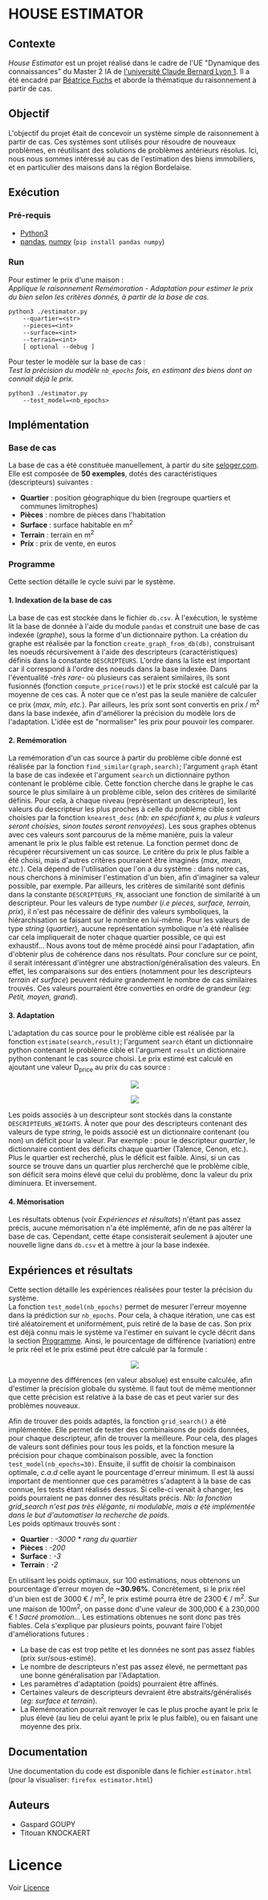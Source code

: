 # HOUSE ESTIMATOR


## Contexte

*House Estimator* est un projet réalisé dans le cadre de l'UE "Dynamique des connaissances" du Master 2 IA de [l'université Claude Bernard Lyon 1](https://www.univ-lyon1.fr/). Il a été encadré par [Béatrice Fuchs](https://perso.liris.cnrs.fr/beatrice.fuchs/) et aborde la thématique du raisonnement à partir de cas. 


## Objectif 

L'objectif du projet était de concevoir un système simple de raisonnement à partir de cas. Ces systèmes sont utilisés pour résoudre de nouveaux problèmes, en réutilisant des solutions de problèmes antérieurs résolus. Ici, nous nous sommes intéressé au cas de l'estimation des biens immobiliers, et en particulier des maisons dans la région Bordelaise.


## Exécution

### Pré-requis
- [Python3](https://www.python.org/downloads/)
- [pandas](https://pandas.pydata.org/), [numpy](https://numpy.org/) (`pip install pandas numpy`)

### Run 
Pour estimer le prix d'une maison :  
*Applique le raisonnement Remémoration - Adaptation pour estimer le prix du bien selon les critères donnés, à partir de la base de cas.*
```
python3 ./estimator.py 
    --quartier=<str>
    --pieces=<int>
    --surface=<int>
    --terrain=<int>
    [ optional --debug ]
```
  
Pour tester le modèle sur la base de cas :  
*Test la précision du modèle `nb_epochs` fois, en estimant des biens dont on connait déjà le prix.*
```
python3 ./estimator.py 
    --test_model=<nb_epochs>
```


## Implémentation

### Base de cas
La base de cas a été constituée manuellement, à partir du site [seloger.com](https://www.seloger.com/). Elle est composée de **50 exemples**, dotés des caractéristiques (descripteurs) suivantes :
- **Quartier** : position géographique du bien (regroupe quartiers et communes limitrophes)
- **Pièces** : nombre de pièces dans l'habitation
- **Surface** : surface habitable en m<sup>2</sup>
- **Terrain** : terrain en m<sup>2</sup>
- **Prix** : prix de vente, en euros

### Programme
Cette section détaille le cycle suivi par le système.  

#### 1. Indexation de la base de cas
La base de cas est stockée dans le fichier `db.csv`. À l'exécution, le système lit la base de donnée à l'aide du module `pandas` et construit une base de cas indexée (*graphe*), sous la forme d'un dictionnaire python. La création du graphe est réalisée par la fonction `create_graph_from_db(db)`, construisant les noeuds récursivement à l'aide des descripteurs (caractéristiques) définis dans la constante `DESCRIPTEURS`. L'ordre dans la liste est important car il correspond à l'ordre des noeuds dans la base indexée. Dans l'éventualité *-très rare-* où plusieurs cas seraient similaires, ils sont fusionnés (fonction `compute_price(rows)`) et le prix stocké est calculé par la moyenne de ces cas. À noter que ce n'est pas la seule manière de calculer ce prix (*max, min, etc.*). Par ailleurs, les prix sont sont convertis en prix / m<sup>2</sup> dans la base indexée, afin d'améliorer la précision du modèle lors de l'adaptation. L'idée est de "normaliser" les prix pour pouvoir les comparer. 

#### 2. Remémoration 
La remémoration d'un cas source à partir du problème cible donné est réalisée par la fonction `find_similar(graph,search)`; l'argument `graph` étant la base de cas indexée et l'argument `search` un dictionnaire python contenant le problème cible. Cette fonction cherche dans le graphe le cas source le plus similaire à un problème cible, selon des critères de similarité définis. Pour cela, à chaque niveau (représentant un descripteur), les valeurs du descripteur les plus proches à celle du problème cible sont choisies par la fonction `knearest_desc` (*nb: en spécifiant `k`, au plus `k` valeurs seront choisies, sinon toutes seront renvoyées*). Les sous graphes obtenus avec ces valeurs sont parcourus de la même manière, puis la valeur amenant le prix le plus faible est retenue. La fonction permet donc de récupérer récursivement un cas source. Le critère du prix le plus faible a été choisi, mais d'autres critères pourraient être imaginés (*max, mean, etc.*). Cela dépend de l'utilisation que l'on a du système : dans notre cas, nous cherchons à minimiser l'estimation d'un bien, afin d'imaginer sa valeur possible, par exemple. Par ailleurs, les critères de similarité sont définis dans la constante `DESCRIPTEURS_FN`, associant une fonction de similarité à un descripteur. Pour les valeurs de type *number* (*i.e pieces, surface, terrain, prix*), il n'est pas nécessaire de définir des valeurs symboliques, la hiérarchisation se faisant sur le nombre en lui-même. Pour les valeurs de type *string* (*quartier*), aucune représentation symbolique n'a été réalisée car cela impliquerait de noter chaque quartier possible, ce qui est exhaustif... Nous avons tout de même procédé ainsi pour l'adaptation, afin d'obtenir plus de cohérence dans nos résultats. Pour conclure sur ce point, il serait intéressant d'intégrer une abstraction/généralisation des valeurs. En effet, les comparaisons sur des entiers (notamment pour les descripteurs *terrain et surface*) peuvent réduire grandement le nombre de cas similaires trouvés. Ces valeurs pourraient être converties en ordre de grandeur (*eg: Petit, moyen, grand*).

#### 3. Adaptation
L'adaptation du cas source pour le problème cible est réalisée par la fonction `estimate(search,result)`; l'argument `search` étant un dictionnaire python contenant le problème cible et l'argument `result` un dictionnaire python contenant le cas source choisi. Le prix estimé est calculé en ajoutant une valeur D<sub>price</sub> au prix du cas source : 
<p align="center">
    <img src="https://render.githubusercontent.com/render/math?math=P_{estimate}=P_{source} %2B D_{price}"> 
</p>  
<p align="center">
    <img src="https://render.githubusercontent.com/render/math?math=$D_{price} = \sum_{n=d}^{descripteurs} (result_d - search_d) * weight_d$">  
</p>  

Les poids associés à un descripteur sont stockés dans la constante `DESCRIPTEURS_WEIGHTS`. À noter que pour des descripteurs contenant des valeurs de type *string*, le poids associé est un dictionnaire contenant (ou non) un déficit pour la valeur. Par exemple : pour le descripteur *quartier*, le dictionnaire contient des déficits chaque quartier (Talence, Cenon, etc.). Plus le quartier est recherché, plus le déficit est faible. Ainsi, si un cas source se trouve dans un quartier plus rercherché que le problème cible, son déficit sera moins élevé que celui du problème, donc la valeur du prix diminuera. Et inversement.

#### 4. Mémorisation
Les résultats obtenus (voir *Expériences et résultats*) n'étant pas assez précis, aucune mémorisation n'a été implémenté, afin de ne pas altérer la base de cas. Cependant, cette étape consisterait seulement à ajouter une nouvelle ligne dans `db.csv` et à mettre à jour la base indexée.



## Expériences et résultats
Cette section détaille les expériences réalisées pour tester la précision du système.  
La fonction `test_model(nb_epochs)` permet de mesurer l'erreur moyenne dans la prédiction sur `nb_epochs`. Pour cela, à chaque itération, une cas est tiré aléatoirement et uniformément, puis retiré de la base de cas. Son prix est déjà connu mais le système va l'estimer en suivant le cycle décrit dans la section [Programme](#Programme). Ainsi, le pourcentage de différence (variation) entre le prix réel et le prix estimé peut être calculé par la formule :   
<p align="center">
    <img src="https://render.githubusercontent.com/render/math?math=error = \frac{p_{reel} - p_{estimate}}{p_{estimate}} * 100">  
</p>   
La moyenne des différences (en valeur absolue) est ensuite calculée, afin d'estimer la précision globale du système. Il faut tout de même mentionner que cette précision est relative à la base de cas et peut varier sur des problèmes nouveaux.  
   
Afin de trouver des poids adaptés, la fonction `grid_search()` a été implémentée. Elle permet de tester des combinaisons de poids données, pour chaque descripteur, afin de trouver la meilleure. Pour cela, des plages de valeurs sont définies pour tous les poids, et la fonction mesure la précision pour chaque combinaison possible, avec la fonction `test_model(nb_epochs=30)`. Ensuite, il suffit de choisir la combinaison optimale, *c.a.d* celle ayant le pourcentage d'erreur minimum. Il est là aussi important de mentionner que ces paramètres s'adaptent à la base de cas connue, les tests étant réalisés dessus. Si celle-ci venait à changer, les poids pourraient ne pas donner des résultats précis. *Nb: la fonction grid_search n'est pas très élégante, ni modulable, mais a été implémentée dans le but d'automatiser la recherche de poids.*  
Les poids optimaux trouvés sont :
- **Quartier** : *-3000 * rang du quartier*
- **Pièces** : *-200*
- **Surface** : *-3*
- **Terrain** : *-2*
    
En utilisant les poids optimaux, sur 100 estimations, nous obtenons un pourcentage d'erreur moyen de **~30.96%**. Concrètement, si le prix réel d'un bien est de 3000 € / m<sup>2</sup>, le prix estimé pourra être de 2300 € / m<sup>2</sup>. Sur une maison de 100m<sup>2</sup>, on passe donc d'une valeur de 300,000 € à 230,000 € ! *Sacré promotion...* Les estimations obtenues ne sont donc pas très fiables. Cela s'explique par plusieurs points, pouvant faire l'objet d'améliorations futures : 
- La base de cas est trop petite et les données ne sont pas assez fiables (prix sur/sous-estimé).
- Le nombre de descripteurs n'est pas assez élevé, ne permettant pas une bonne généralisation par l'Adaptation.
- Les paramètres d'adaptation (poids) pourraient être affinés.
- Certaines valeurs de descripteurs devraient être abstraits/généralisés (*eg: surface et terrain*).
- La Remémoration pourrait renvoyer le cas le plus proche ayant le prix le plus élevé (au lieu de celui ayant le prix le plus faible), ou en faisant une moyenne des prix.



## Documentation
Une documentation du code est disponible dans le fichier `estimator.html` (pour la visualiser: `firefox estimator.html`)


## Auteurs 
- Gaspard GOUPY
- Titouan KNOCKAERT


# Licence
Voir [Licence](LICENCE.md)
